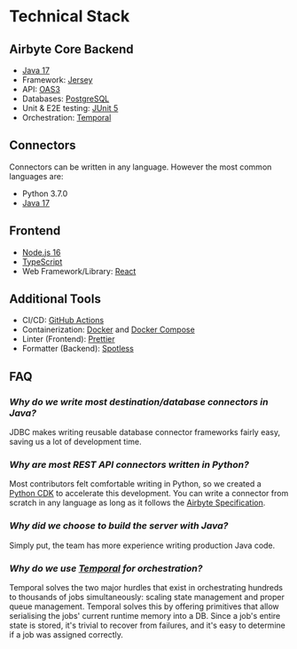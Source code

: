 # Technical Stack

## Airbyte Core Backend

* [Java 17](https://jdk.java.net/archive/)
* Framework: [Jersey](https://eclipse-ee4j.github.io/jersey/)
* API: [OAS3](https://www.openapis.org/)
* Databases: [PostgreSQL](https://www.postgresql.org/)
* Unit & E2E testing: [JUnit 5](https://junit.org/junit5)
* Orchestration: [Temporal](https://temporal.io)

## Connectors

Connectors can be written in any language. However the most common languages are:

* Python 3.7.0
* [Java 17](https://jdk.java.net/archive/)

## **Frontend**

* [Node.js 16](https://nodejs.org/en/)
* [TypeScript](https://www.typescriptlang.org/)
* Web Framework/Library: [React](https://reactjs.org/)

## Additional Tools

* CI/CD: [GitHub Actions](https://github.com/features/actions)
* Containerization: [Docker](https://www.docker.com/) and [Docker Compose](https://docs.docker.com/compose/)
* Linter \(Frontend\): [Prettier](https://prettier.io/)
* Formatter \(Backend\): [Spotless](https://github.com/diffplug/spotless)

## FAQ

### _Why do we write most destination/database connectors in Java?_

JDBC makes writing reusable database connector frameworks fairly easy, saving us a lot of development time.

### _Why are most REST API connectors written in Python?_

Most contributors felt comfortable writing in Python, so we created a [Python CDK](../connector-development/cdk-python/) to accelerate this development. You can write a connector from scratch in any language as long as it follows the [Airbyte Specification](airbyte-specification.md).

### _Why did we choose to build the server with Java?_

Simply put, the team has more experience writing production Java code.

### _Why do we use_ [_Temporal_](https://temporal.io) _for orchestration?_

Temporal solves the two major hurdles that exist in orchestrating hundreds to thousands of jobs simultaneously: scaling state management and proper queue management. Temporal solves this by offering primitives that allow serialising the jobs' current runtime memory into a DB. Since a job's entire state is stored, it's trivial to recover from failures, and it's easy to determine if a job was assigned correctly.

